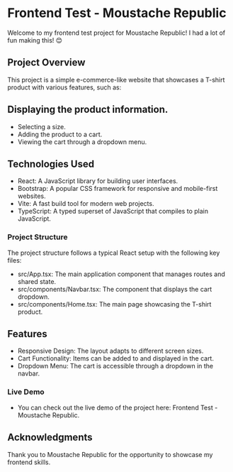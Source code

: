 # Frontend Test - Moustache Republic
Welcome to my frontend test project for Moustache Republic! I had a lot of fun making this! 😊

## Project Overview
This project is a simple e-commerce-like website that showcases a T-shirt product with various features, such as:

## Displaying the product information.
- Selecting a size.
- Adding the product to a cart.
- Viewing the cart through a dropdown menu.
## Technologies Used
- React: A JavaScript library for building user interfaces.
- Bootstrap: A popular CSS framework for responsive and mobile-first websites.
- Vite: A fast build tool for modern web projects.
- TypeScript: A typed superset of JavaScript that compiles to plain JavaScript.
### Project Structure
The project structure follows a typical React setup with the following key files:

- src/App.tsx: The main application component that manages routes and shared state.
- src/components/Navbar.tsx: The component that displays the cart dropdown.
- src/components/Home.tsx: The main page showcasing the T-shirt product.
## Features
- Responsive Design: The layout adapts to different screen sizes.
- Cart Functionality: Items can be added to and displayed in the cart.
- Dropdown Menu: The cart is accessible through a dropdown in the navbar.
### Live Demo
- You can check out the live demo of the project here: Frontend Test - Moustache Republic.

## Acknowledgments
Thank you to Moustache Republic for the opportunity to showcase my frontend skills.
